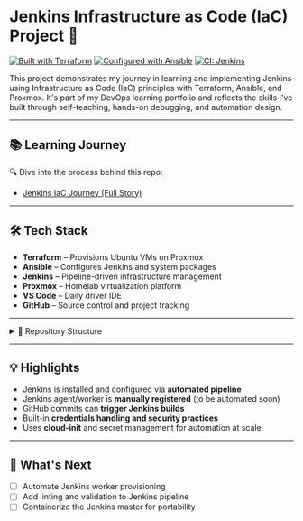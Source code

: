 # Jenkins Infrastructure as Code (IaC) Project 🚀

[![Built with Terraform](https://img.shields.io/badge/infra-terraform-blueviolet)](https://www.terraform.io/)
[![Configured with Ansible](https://img.shields.io/badge/config-ansible-red)](https://www.ansible.com/)
[![CI: Jenkins](https://img.shields.io/badge/ci-jenkins-blue)](https://www.jenkins.io/)

This project demonstrates my journey in learning and implementing Jenkins using Infrastructure as Code (IaC) principles with Terraform, Ansible, and Proxmox. It's part of my DevOps learning portfolio and reflects the skills I've built through self-teaching, hands-on debugging, and automation design.

---

## 📚 Learning Journey

🔍 Dive into the process behind this repo:

- [Jenkins IaC Journey (Full Story)](docs/Jenkins-IAC-journey.md)

---

## 🛠️ Tech Stack

- **Terraform** – Provisions Ubuntu VMs on Proxmox
- **Ansible** – Configures Jenkins and system packages
- **Jenkins** – Pipeline-driven infrastructure management
- **Proxmox** – Homelab virtualization platform
- **VS Code** – Daily driver IDE
- **GitHub** – Source control and project tracking

---

<details> <summary>📁 Repository Structure</summary>

jenkins-iac/
├── terraform/
│   └── jenkins-vm/
├── ansible/
│   └── playbooks/
├── docs/
│   └── jenkins-iac-journey.md
├── Jenkinsfile
└── README.md
</details>

---

## 💡 Highlights

- Jenkins is installed and configured via **automated pipeline**
- Jenkins agent/worker is **manually registered** (to be automated soon)
- GitHub commits can **trigger Jenkins builds**
- Built-in **credentials handling and security practices**
- Uses **cloud-init** and secret management for automation at scale

---

## 🎯 What's Next

- [ ] Automate Jenkins worker provisioning
- [ ] Add linting and validation to Jenkins pipeline
- [ ] Containerize the Jenkins master for portability
